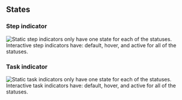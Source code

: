 ## States

### Step indicator

![Static step indicators only have one state for each of the statuses. Interactive step indicators have: default, hover, and active for all of the statuses.](/assets/components/stepper/indicator/stepper-step-states.png)

### Task indicator

![Static task indicators only have one state for each of the statuses. Interactive task indicators have: default, hover, and active for all of the statuses.](/assets/components/stepper/indicator/stepper-task-states.png)